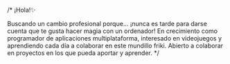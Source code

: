 /* ¡Hola!✨

Buscando un cambio profesional porque... ¡nunca es tarde para darse cuenta que te gusta hacer magia con un ordenador!
En crecimiento como programador de aplicaciones multiplataforma, interesado en videojuegos y aprendiendo cada día a colaborar en este mundillo friki.
Abierto a colaborar en proyectos en los que pueda aportar y aprender.
*/

<!--
**JoseUrbano21/JoseUrbano21** is a ✨ _special_ ✨ repository because its `README.md` (this file) appears on your GitHub profile.

Here are some ideas to get you started:

- 🔭 I’m currently working on ...
- 🌱 I’m currently learning ...
- 👯 I’m looking to collaborate on ...
- 🤔 I’m looking for help with ...
- 💬 Ask me about ...
- 📫 How to reach me: ...
- 😄 Pronouns: ...
- ⚡ Fun fact: ...
-->
